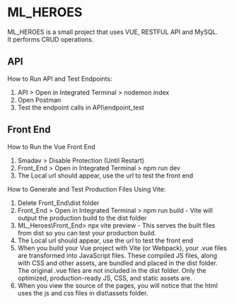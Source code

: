 # ML_HEROES

ML_HEROES is a small project that uses VUE, RESTFUL API and MySQL.\
It performs CRUD operations.

## API
How to Run API and Test Endpoints:
1. API > Open in Integrated Terminal > nodemon index
2. Open Postman
3. Test the endpoint calls in API\endpoint_test

## Front End
How to Run the Vue Front End
1. Smadav > Disable Protection (Until Restart)
2. Front_End > Open in Integrated Terminal > npm run dev
3. The Local url should appear, use the url to test the front end

How to Generate and Test Production Files Using Vite:
1. Delete Front_End\dist folder
2. Front_End > Open in Integrated Terminal > npm run build - Vite will output the production build to the dist folder
3. ML_Heroes\Front_End> npx vite preview - This serves the built files from dist so you can test your production build.
4. The Local url should appear, use the url to test the front end
5. When you build your Vue project with Vite (or Webpack), your .vue files are transformed into JavaScript files. These compiled JS files, along with CSS and other assets, are bundled and placed in the dist folder. The original .vue files are not included in the dist folder. Only the optimized, production-ready JS, CSS, and static assets are.
6. When you view the source of the pages, you will notice that the html uses the js and css files in dist\assets folder.